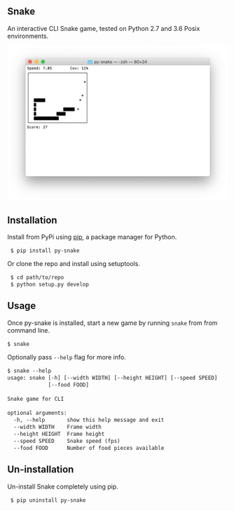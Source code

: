 Snake
-----
An interactive CLI Snake game, tested on Python 2.7 and 3.6 Posix environments.

![Applications list view](https://github.com/jakehadar/py-snake/blob/master/screenshots/screenshot@half.png)

Installation
------------
Install from PyPi using
[pip](http://www.pip-installer.org/en/latest/), a package manager for
Python.

``` {.sourceCode .bash}
 $ pip install py-snake
```

Or clone the repo and install using setuptools.

``` {.sourceCode .bash}
 $ cd path/to/repo
 $ python setup.py develop
```

Usage
-----
Once py-snake is installed, start a new game by running `snake` from from command line. 

``` {.sourceCode .bash}
$ snake
```

Optionally pass `--help` flag for more info.

``` {.sourceCode .bash}
$ snake --help
usage: snake [-h] [--width WIDTH] [--height HEIGHT] [--speed SPEED]
             [--food FOOD]

Snake game for CLI

optional arguments:
  -h, --help       show this help message and exit
  --width WIDTH    Frame width
  --height HEIGHT  Frame height
  --speed SPEED    Snake speed (fps)
  --food FOOD      Number of food pieces available
```


Un-installation
---------------
Un-install Snake completely using pip.

``` {.sourceCode .bash}
 $ pip uninstall py-snake
```

